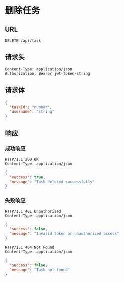 # 删除任务

## **URL**

`DELETE /api/task`

## **请求头**

```http
Content-Type: application/json
Authorization: Bearer jwt-token-string
```

## **请求体**

```json
{
  "taskId": "number",
  "username": "string"
}
```

## **响应**

### 成功响应

```http
HTTP/1.1 200 OK
Content-Type: application/json
```

```json
{
  "success": true,
  "message": "Task deleted successfully"
}
```

### 失败响应

```http
HTTP/1.1 401 Unauthorized
Content-Type: application/json
```

```json
{
  "success": false,
  "message": "Invalid token or unauthorized access"
}
```

```http
HTTP/1.1 404 Not Found
Content-Type: application/json
```

```json
{
  "success": false,
  "message": "Task not found"
}
```
